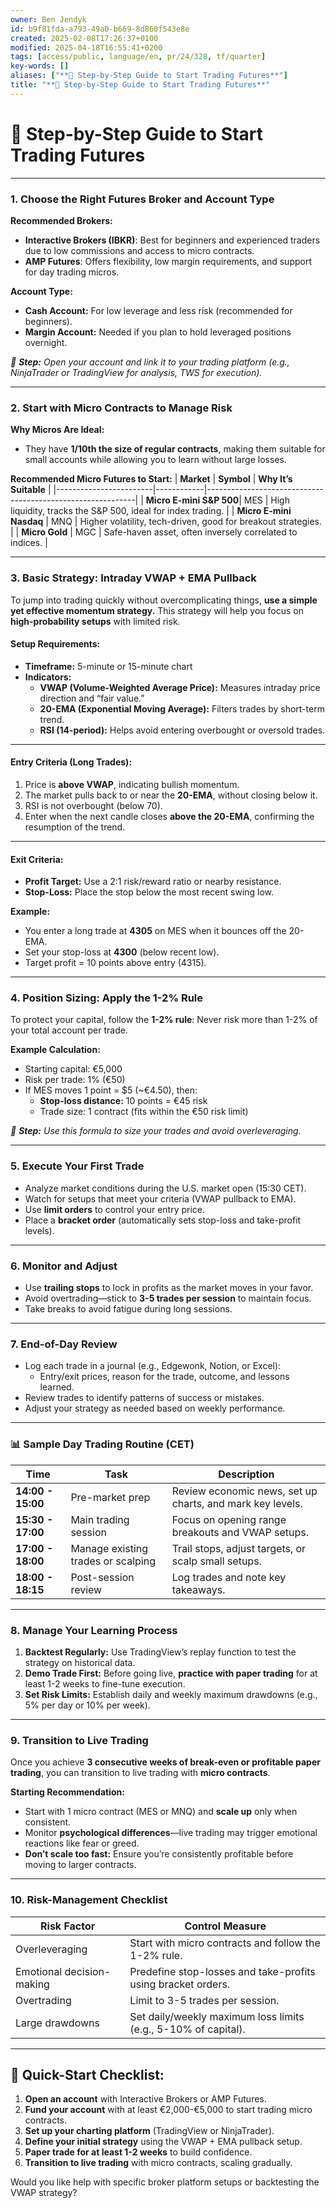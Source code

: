 ```yaml
---
owner: Ben Jendyk
id: b9f81fda-a793-49a0-b669-8d860f543e8e
created: 2025-02-08T17:26:37+0100
modified: 2025-04-18T16:55:41+0200
tags: [access/public, language/en, pr/24/328, tf/quarter]
key-words: []
aliases: ["**🚀 Step-by-Step Guide to Start Trading Futures**"]
title: "**🚀 Step-by-Step Guide to Start Trading Futures**"
---
```


# **🚀 Step-by-Step Guide to Start Trading Futures**

---

### **1. Choose the Right Futures Broker and Account Type**
**Recommended Brokers:**
- **Interactive Brokers (IBKR)**: Best for beginners and experienced traders due to low commissions and access to micro contracts.
- **AMP Futures**: Offers flexibility, low margin requirements, and support for day trading micros.

**Account Type:**  
- **Cash Account:** For low leverage and less risk (recommended for beginners).  
- **Margin Account:** Needed if you plan to hold leveraged positions overnight.  

*🎯 **Step:** Open your account and link it to your trading platform (e.g., NinjaTrader or TradingView for analysis, TWS for execution).*

---

### **2. Start with Micro Contracts to Manage Risk**
**Why Micros Are Ideal:**  
- They have **1/10th the size of regular contracts**, making them suitable for small accounts while allowing you to learn without large losses.

**Recommended Micro Futures to Start:**
| **Market**              | **Symbol** | **Why It’s Suitable**                                      |
|------------------------|------------|------------------------------------------------------------|
| **Micro E-mini S&P 500**| MES        | High liquidity, tracks the S&P 500, ideal for index trading. |
| **Micro E-mini Nasdaq** | MNQ        | Higher volatility, tech-driven, good for breakout strategies. |
| **Micro Gold**          | MGC        | Safe-haven asset, often inversely correlated to indices.   |

---

### **3. Basic Strategy: Intraday VWAP + EMA Pullback**
To jump into trading quickly without overcomplicating things, **use a simple yet effective momentum strategy.** This strategy will help you focus on **high-probability setups** with limited risk.

#### **Setup Requirements:**
- **Timeframe:** 5-minute or 15-minute chart
- **Indicators:**  
  - **VWAP (Volume-Weighted Average Price):** Measures intraday price direction and “fair value.”  
  - **20-EMA (Exponential Moving Average):** Filters trades by short-term trend.  
  - **RSI (14-period):** Helps avoid entering overbought or oversold trades.

---

#### **Entry Criteria (Long Trades):**
1. Price is **above VWAP**, indicating bullish momentum.  
2. The market pulls back to or near the **20-EMA**, without closing below it.  
3. RSI is not overbought (below 70).  
4. Enter when the next candle closes **above the 20-EMA**, confirming the resumption of the trend.

---

#### **Exit Criteria:**
- **Profit Target:** Use a 2:1 risk/reward ratio or nearby resistance.  
- **Stop-Loss:** Place the stop below the most recent swing low.

**Example:**  
- You enter a long trade at **4305** on MES when it bounces off the 20-EMA.  
- Set your stop-loss at **4300** (below recent low).  
- Target profit = 10 points above entry (4315).

---

### **4. Position Sizing: Apply the 1-2% Rule**
To protect your capital, follow the **1-2% rule**: Never risk more than 1-2% of your total account per trade.

**Example Calculation:**  
- Starting capital: €5,000  
- Risk per trade: 1% (€50)  
- If MES moves 1 point = $5 (~€4.50), then:  
  - **Stop-loss distance:** 10 points = €45 risk  
  - Trade size: 1 contract (fits within the €50 risk limit)

*🎯 **Step:** Use this formula to size your trades and avoid overleveraging.*

---

### **5. Execute Your First Trade**
- Analyze market conditions during the U.S. market open (15:30 CET).  
- Watch for setups that meet your criteria (VWAP pullback to EMA).  
- Use **limit orders** to control your entry price.  
- Place a **bracket order** (automatically sets stop-loss and take-profit levels).

---

### **6. Monitor and Adjust**
- Use **trailing stops** to lock in profits as the market moves in your favor.  
- Avoid overtrading—stick to **3-5 trades per session** to maintain focus.  
- Take breaks to avoid fatigue during long sessions.

---

### **7. End-of-Day Review**
- Log each trade in a journal (e.g., Edgewonk, Notion, or Excel):  
  - Entry/exit prices, reason for the trade, outcome, and lessons learned.  
- Review trades to identify patterns of success or mistakes.  
- Adjust your strategy as needed based on weekly performance.

---

### **📊 Sample Day Trading Routine (CET)**
| **Time**           | **Task**                                 | **Description**                                             |
|-------------------|------------------------------------------|-------------------------------------------------------------|
| **14:00 - 15:00**  | Pre-market prep                         | Review economic news, set up charts, and mark key levels.   |
| **15:30 - 17:00**  | Main trading session                    | Focus on opening range breakouts and VWAP setups.           |
| **17:00 - 18:00**  | Manage existing trades or scalping      | Trail stops, adjust targets, or scalp small setups.         |
| **18:00 - 18:15**  | Post-session review                     | Log trades and note key takeaways.                         |

---

### **8. Manage Your Learning Process**
1. **Backtest Regularly:** Use TradingView’s replay function to test the strategy on historical data.  
2. **Demo Trade First:** Before going live, **practice with paper trading** for at least 1-2 weeks to fine-tune execution.  
3. **Set Risk Limits:** Establish daily and weekly maximum drawdowns (e.g., 5% per day or 10% per week).

---

### **9. Transition to Live Trading**
Once you achieve **3 consecutive weeks of break-even or profitable paper trading**, you can transition to live trading with **micro contracts**.

**Starting Recommendation:**  
- Start with 1 micro contract (MES or MNQ) and **scale up** only when consistent.  
- Monitor **psychological differences**—live trading may trigger emotional reactions like fear or greed.  
- **Don’t scale too fast:** Ensure you’re consistently profitable before moving to larger contracts.

---

### **10. Risk-Management Checklist**
| **Risk Factor**              | **Control Measure**                                            |
|-----------------------------|----------------------------------------------------------------|
| Overleveraging               | Start with micro contracts and follow the 1-2% rule.          |
| Emotional decision-making    | Predefine stop-losses and take-profits using bracket orders.  |
| Overtrading                  | Limit to 3-5 trades per session.                              |
| Large drawdowns              | Set daily/weekly maximum loss limits (e.g., 5-10% of capital).|

---

## **🚀 Quick-Start Checklist:**
1. **Open an account** with Interactive Brokers or AMP Futures.  
2. **Fund your account** with at least €2,000-€5,000 to start trading micro contracts.  
3. **Set up your charting platform** (TradingView or NinjaTrader).  
4. **Define your initial strategy** using the VWAP + EMA pullback setup.  
5. **Paper trade for at least 1-2 weeks** to build confidence.  
6. **Transition to live trading** with micro contracts, scaling gradually.

Would you like help with specific broker platform setups or backtesting the VWAP strategy?